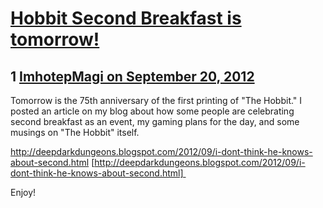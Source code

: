 # [Hobbit Second Breakfast is tomorrow!](https://community.fantasyflightgames.com/topic/71434-hobbit-second-breakfast-is-tomorrow/)

## 1 [ImhotepMagi on September 20, 2012](https://community.fantasyflightgames.com/topic/71434-hobbit-second-breakfast-is-tomorrow/?do=findComment&comment=697607)

Tomorrow is the 75th anniversary of the first printing of "The Hobbit." I posted an article on my blog about how some people are celebrating second breakfast as an event, my gaming plans for the day, and some musings on "The Hobbit" itself.

http://deepdarkdungeons.blogspot.com/2012/09/i-dont-think-he-knows-about-second.html [http://deepdarkdungeons.blogspot.com/2012/09/i-dont-think-he-knows-about-second.html] 

Enjoy!

 

 


